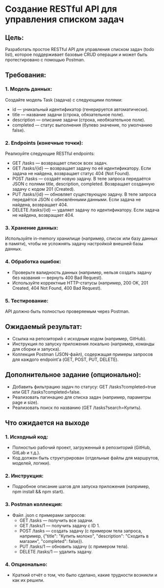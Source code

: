 # Создание RESTful API для управления списком задач

## Цель:
Разработать простое RESTful API для управления списком задач (todo list), которое поддерживает базовые CRUD операции и может быть протестировано с помощью Postman.

## Требования:
### 1. Модель данных:
Создайте модель Task (задача) с следующими полями:
- id — уникальный идентификатор (генерируется автоматически).
- title — название задачи (строка, обязательное поле).
- description — описание задачи (строка, необязательное поле).
- completed — статус выполнения (булево значение, по умолчанию false).
### 2. Endpoints (конечные точки):
Реализуйте следующие RESTful endpoints:
- GET /tasks — возвращает список всех задач.
- GET /tasks/{id} — возвращает задачу по её идентификатору. Если задача не найдена, возвращает статус 404 (Not Found).
- POST /tasks — создаёт новую задачу. В теле запроса передаётся JSON с полями title, description, completed. Возвращает созданную задачу с кодом 201 (Created).
- PUT /tasks/{id} — обновляет существующую задачу. В теле запроса передаётся JSON с обновлёнными данными. Если задача не найдена, возвращает 404.
- DELETE /tasks/{id} — удаляет задачу по идентификатору. Если задача не найдена, возвращает 404.
### 3. Хранение данных:
Используйте in-memory хранилище (например, список или базу данных в памяти), чтобы не усложнять задачу настройкой внешней базы данных.
### 4. Обработка ошибок:
- Проверьте валидность данных (например, нельзя создать задачу без названия — вернуть 400 Bad Request).
- Используйте корректные HTTP-статусы (например, 200 OK, 201 Created, 404 Not Found, 400 Bad Request).
### 5. Тестирование:
API должно быть полностью проверяемым через Postman.
## Ожидаемый результат:
- Ссылка на репозиторий с исходным кодом (например, GitHub).
- Инструкция по запуску приложения локально (например, команды для сборки и запуска).
- Коллекция Postman (JSON-файл), содержащая примеры запросов для каждого endpoint’а (GET, POST, PUT, DELETE).
## Дополнительное задание (опционально):
- Добавить фильтрацию задач по статусу: GET /tasks?completed=true или GET /tasks?completed=false.
- Реализовать пагинацию для списка задач (например, параметры page и size).
- Реализовать поиск по названию (GET /tasks?search=Купить).

## Что ожидается на выходе
### 1. Исходный код:
- Полностью рабочий проект, загруженный в репозиторий (GitHub, GitLab и т.д.).
- Код должен быть структурирован (отдельные файлы для маршрутов, моделей, логики).
### 2. Инструкция:
- Подробное описание шагов для запуска приложения (например, npm install && npm start).
### 3. Postman коллекция:
- Файл .json с примерами запросов:
  - GET /tasks — получить все задачи.
  - GET /tasks/1 — получить задачу с ID 1.
  - POST /tasks — создать задачу (с примером тела запроса, например, {"title": "Купить молоко", "description": "Сходить в магазин", "completed": false}).
  - PUT /tasks/1 — обновить задачу (с примером тела).
  - DELETE /tasks/1 — удалить задачу.
### 4. Опционально:
- Краткий отчёт о том, что было сделано, какие трудности возникли и как их решили.
